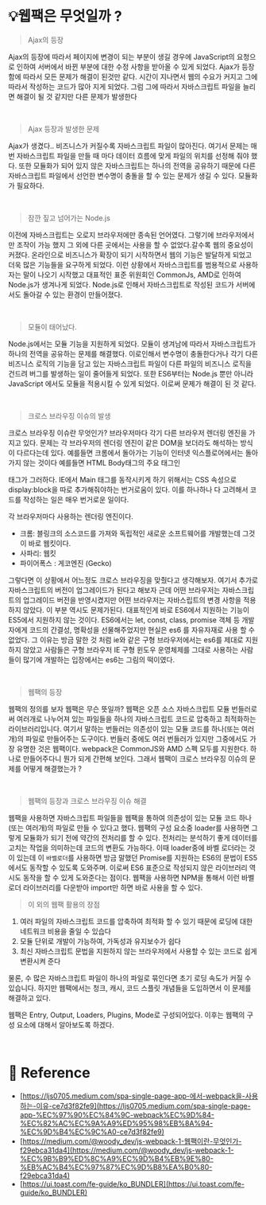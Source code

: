 # 💡웹팩은 무엇일까 ?

> Ajax의 등장

Ajax의 등장에 따라서 페이지에 변경이 되는 부분이 생길 경우에 JavaScript의 요청으로 인하여 서버에서 바뀐 부분에 대한 수정 사항을 받아올 수 있게 되었다. Ajax가 등장함에 따라서 모든 문제가 해결이 된것만 같다. 시간이 지나면서 웹의 수요가 커지고 그에 따라서 작성하는 코드가 많아 지게 되었다. 그럼 그에 따라서 자바스크립트 파일을 늘리면 해결이 될 것 같지만 다른 문제가 발생한다

<br/>

> Ajax 등장과 발생한 문제

Ajax가 생겼다.. 비즈니스가 커질수록 자바스크립트 파일이 많아진다. 여기서 문제는 매번 자바스크립트 파일을 만들 때 마다 데이터 흐름에 맞게 파일의 위치를 선정해 줘야 했다. 또한 모듈화가 되어 있지 않은 자바스크립트는 하나의 전역을 공유하기 때문에 다른 자바스크립트 파일에서 선언한 변수명이 충돌을 할 수 있는 문제가 생길 수 있다. 모듈화가 필요하다.

<br/>

> 잠깐 짚고 넘어가는 Node.js

이전에 자바스크립트는 오로지 브라우저에만 종속된 언어였다. 그렇기에 브라우저에서만 조작이 가능 했지 그 외에 다른 곳에서는 사용을 할 수 없었다.갈수록 웹의 중요성이 커졌다. 온라인으로 비즈니스가 확장이 되기 시작하면서 웹의 기능은 발달하게 되었고 더욱 많은 기능들을 요구하게 되었다. 이런 상황에서 자바스크립트를 범용적으로 사용하자는 말이 나오기 시작했고 대표적인 표준 위원회인 CommonJs, AMD로 인하여 Node.js가 생겨나게 되었다. Node.js로 인해서 자바스크립트로 작성된 코드가 서버에서도 돌아갈 수 있는 환경이 만들어졌다.

<br/>

> 모듈이 태어났다.

Node.js에서는 모듈 기능을 지원하게 되었다. 모듈이 생겨남에 따라서 자바스크립트가 하나의 전역을 공유하는 문제를 해결했다. 이로인해서 변수명이 충돌한다거나 각기 다른 비즈니스 로직의 기능을 담고 있는 자바스크립트 파일이 다른 파일의 비즈니스 로직을 건드려 버그를 발생하는 일이 줄어들게 되었다. 또한 ES6부터는 Node.js 뿐만 아니라 JavaScript 에서도 모듈을 적용시킬 수 있게 되었다. 이로써 문제가 해결이 된 것 같다.

<br/>

> 크로스 브라우징 이슈의 발생

크로스 브라우징 이슈란 무엇인가? 브라우저마다 각기 다른 브라우저 렌더링 엔진을 가지고 있다. 문제는 각 브라우저의 렌더링 엔진이 같은 DOM을 보더라도 해석하는 방식이 다르다는데 있다. 예를들면 크롬에서 돌아가는 기능이 인터넷 익스플로어에서는 돌아가지 않는 것이다 예를들면 HTML Body태그의 주요 태그인 <main>태그가 그러하다. IE에서 Main 태그를 동작시키게 하기 위해서는 CSS 속성으로 display:block을 따로 추가해줘야하는 번거로움이 있다. 이를 하나하나 다 고려해서 코드를 작성하는 일은 매우 번거로운 일이다.

각 브라우저마다 사용하는 렌더링 엔진이다.

- 크롬: 블링크의 소스코드를 가져와 독립적인 새로운 소프트웨어를 개발했는데 그것이 바로 웹킷이다.
- 사파리: 웹킷
- 파이어폭스 : 게코엔진 (Gecko)

그렇다면 이 상황에서 어느정도 크로스 브라우징을 맞췄다고 생각해보자. 여기서 추가로 자바스크립트의 버전이 업그레이드가 된다고 해보자 근데 어떤 브라우저는 자바스크립트의 업그레이드 버전을 반영시켰지만 어떤 브라우저는 자바스립트의 변경 사항을 적용하지 않았다. 이 부분 역시도 문제가된다. 대표적인게 바로 ES6에서 지원하는 기능이 ES5에서 지원하지 않는 것이다. ES6에서는 let, const, class, promise 객체 등 개발자에게 코드의 간결성, 명확성을 선물해주었지만 현실은 es6 를 자유자재로 사용 할 수 없었다. 그 이유는 방금 말한 것 처럼 ie와 같은 구형 브라우저에서는 es6를 제대로 지원하지 않았고 사람들은 구형 브라우저 IE 구형 윈도우 운영체제를 그대로 사용하는 사람들이 많기에 개발하는 입장에서는 es6는 그림의 떡이였다.

<br/>

> 웹팩의 등장

웹팩의 정의를 보자 웹팩은 무슨 뜻일까? 웹팩은 오픈 소스 자바스크립트 모듈 번들러로써 여러개로 나누어져 있는 파일들을 하나의 자바스크립트 코드로 압축하고 최적화하는 라이브러리입니다. 여기서 말하는 번들러는 의존성이 있는 모듈 코드를 하나(또는 여러 개)의 파일로 만들어주는 도구이다. 번들러 중에도 여러 번들러가 있지만 그중에서도 가장 유명한 것은 웹팩이다. webpack은 CommonJS와 AMD 스펙 모두를 지원한다. 하나로 만들어주다니 뭔가 되게 간편해 보인다. 그래서 웹팩이 크로스 브라우징 이슈의 문제를 어떻게 해결했는가 ?

<br/>

> 웹팩의 등장과 크로스 브라우징 이슈 해결

웹팩을 사용하면 자바스크립트 파일들을 웹팩을 통하여 의존성이 있는 모듈 코드 하나(또는 여러개)의 파일로 만들 수 있다고 했다. 웹팩의 구성 요소중 loader를 사용하면 그렇게 모듈화가 되기 전에 약간의 전처리를 할 수 있다. 전처리는 분석하기 좋게 데이터를 고치는 작업을 의미하는데 코드의 변환도 가능하다. 이때 loader중에 바벨 로더라는 것이 있는데 이 `바벨로더`를 사용하면 방금 말했던 Promise를 지원하는 ES6의 문법이 ES5에서도 동작할 수 있도록 도와주며. 이로써 ES6 표준으로 작성되지 않은 라이브러리 역시도 동작을 할 수 있게 도와준다는 점이다. 웹팩을 사용하면 NPM을 통해서 이런 바벨로더 라이브러리를 다운받아 import만 하면 바로 사용을 할 수 있다.

> 이 외의 웹팩 활용의 장점

1. 여러 파일의 자바스크립트 코드를 압축하여 최적화 할 수 있기 때문에 로딩에 대한 네트워크 비용을 줄일 수 있습다
2. 모듈 단위로 개발이 가능하여, 가독성과 유지보수가 쉽다
3. 최신 자바스크립트 문법을 지원하지 않는 브라우저에서 사용할 수 있는 코드로 쉽게 변환시켜 준다

물론, 수 많은 자바스크립트 파일이 하나의 파일로 묶인다면 초기 로딩 속도가 커질 수 있습니다. 하지만 웹팩에서는 청크, 캐시, 코드 스플릿 개념들을 도입하면서 이 문제를 해결하고 있다.

웹팩은 Entry, Output, Loaders, Plugins, Mode로 구성되어있다. 이후는 웹팩의 구성 요소에 대해서 알아보도록 하겠다.

<br/>

# 🔗 Reference

- [https://ljs0705.medium.com/spa-single-page-app-에서-webpack을-사용하는-이유-ce7d3f82fe9](https://ljs0705.medium.com/spa-single-page-app-%EC%97%90%EC%84%9C-webpack%EC%9D%84-%EC%82%AC%EC%9A%A9%ED%95%98%EB%8A%94-%EC%9D%B4%EC%9C%A0-ce7d3f82fe9)
- [https://medium.com/@woody_dev/js-webpack-1-웹팩이란-무엇인가-f29ebca31da4](https://medium.com/@woody_dev/js-webpack-1-%EC%9B%B9%ED%8C%A9%EC%9D%B4%EB%9E%80-%EB%AC%B4%EC%97%87%EC%9D%B8%EA%B0%80-f29ebca31da4)
- [https://ui.toast.com/fe-guide/ko_BUNDLER](https://ui.toast.com/fe-guide/ko_BUNDLER)
